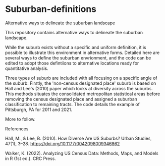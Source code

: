 # Suburban-definitions
Alternative ways to delineate the suburban landscape

This repository contains alternative ways to delineate the suburban landscape.

While the suburb exists without a specific and uniform definition, it is possible to illustrate this environment in alternative forms. Detailed here are several ways to define the suburban envrionment, and the code can be edited to adopt those defintiions to alternative locations ready for quantitative analysis.

Three types of suburb are included with all focusing on a specific angle of the suburb: Firstly, the 'non-census designated place' suburb is based on Hall and Lee's (2010) paper which looks at diversity across the suburbs. This methods situates the consolidated metropolitan statistical areas before removing the census designated place and assigned a suburban classification to remaining tracts. The code details the example of Pittsburgh, PA for 2011 and 2021.

More to follow.

References

Hall, M., & Lee, B. (2010). How Diverse Are US Suburbs? Urban Studies, 47(1), 3–28. https://doi.org/10.1177/0042098009346862

Walker, K. (2022). Analyzing US Census Data: Methods, Maps, and Models in R (1st ed.). CRC Press.
